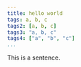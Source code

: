 ```yaml
---
title: hello world
tags: a, b, c
tags2: [a, b, c]
tags3: "a, b, c"
tags4: ["a", "b", "c"]
...
```


This is a sentence.

